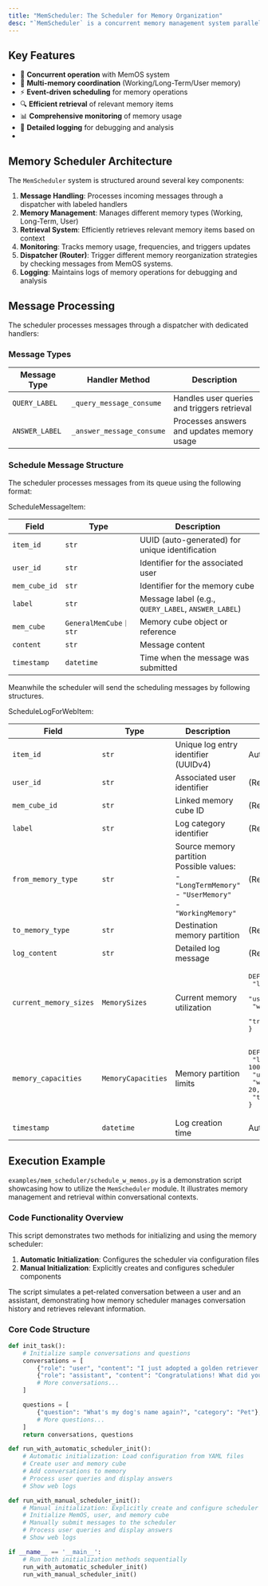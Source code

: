 ```yaml
---
title: "MemScheduler: The Scheduler for Memory Organization"
desc: "`MemScheduler` is a concurrent memory management system parallel running with the MemOS system, which coordinates memory operations between working memory, long-term memory, and activation memory in AI systems. It handles memory retrieval, updates, and compaction through event-driven scheduling. <br/> This system is particularly suited for conversational agents and reasoning systems requiring dynamic memory management."
---
```

## Key Features

- 🚀 **Concurrent operation** with MemOS system
- 🧠 **Multi-memory coordination** (Working/Long-Term/User memory)
- ⚡ **Event-driven scheduling** for memory operations
- 🔍 **Efficient retrieval** of relevant memory items
- 📊 **Comprehensive monitoring** of memory usage
- 📝 **Detailed logging** for debugging and analysis
- 
## Memory Scheduler Architecture

The `MemScheduler` system is structured around several key components:

1. **Message Handling**: Processes incoming messages through a dispatcher with labeled handlers
2. **Memory Management**: Manages different memory types (Working, Long-Term, User)
3. **Retrieval System**: Efficiently retrieves relevant memory items based on context
4. **Monitoring**: Tracks memory usage, frequencies, and triggers updates
5. **Dispatcher (Router)**: Trigger different memory reorganization strategies by checking messages from MemOS systems.
6. **Logging**: Maintains logs of memory operations for debugging and analysis

## Message Processing

The scheduler processes messages through a dispatcher with dedicated handlers:

### Message Types

| Message Type | Handler Method                  | Description                                |
|--------------|---------------------------------|--------------------------------------------|
| `QUERY_LABEL` | `_query_message_consume`       | Handles user queries and triggers retrieval |
| `ANSWER_LABEL`| `_answer_message_consume`      | Processes answers and updates memory usage |

### Schedule Message Structure 

The scheduler processes messages from its queue using the following format:

ScheduleMessageItem:

| Field         | Type                 | Description                                   |
|---------------|----------------------|-----------------------------------------------|
| `item_id`     | `str`                | UUID (auto-generated) for unique identification |
| `user_id`     | `str`                | Identifier for the associated user            |
| `mem_cube_id` | `str`                | Identifier for the memory cube                |
| `label`       | `str`                | Message label (e.g., `QUERY_LABEL`, `ANSWER_LABEL`) |
| `mem_cube`    | `GeneralMemCube｜str` | Memory cube object or reference               |
| `content`     | `str`                | Message content                               |
| `timestamp`   | `datetime`           | Time when the message was submitted           |


Meanwhile the scheduler will send the scheduling messages by following structures.

ScheduleLogForWebItem:

| Field                  | Type               | Description                                                                 | Default Value                          |
|------------------------|--------------------|-----------------------------------------------------------------------------|----------------------------------------|
| `item_id`              | `str`              | Unique log entry identifier (UUIDv4)                                        | Auto-generated (`uuid4()`)             |
| `user_id`              | `str`              | Associated user identifier                                                  | (Required)                             |
| `mem_cube_id`          | `str`              | Linked memory cube ID                                                       | (Required)                             |
| `label`                | `str`              | Log category identifier                                                     | (Required)                             |
| `from_memory_type`     | `str`              | Source memory partition<br>Possible values:<br>- `"LongTermMemory"`<br>- `"UserMemory"`<br>- `"WorkingMemory"` | (Required)                             |
| `to_memory_type`       | `str`              | Destination memory partition                                                | (Required)                             |
| `log_content`          | `str`              | Detailed log message                                                        | (Required)                             |
| `current_memory_sizes` | `MemorySizes`      | Current memory utilization                                                  | <pre>DEFAULT_MEMORY_SIZES = {<br>  "long_term_memory_size": -1,<br>  "user_memory_size": -1,<br>  "working_memory_size": -1,<br>  "transformed_act_memory_size": -1<br>}</pre> |
| `memory_capacities`    | `MemoryCapacities` | Memory partition limits                                                     | <pre>DEFAULT_MEMORY_CAPACITIES = {<br>  "long_term_memory_capacity": 10000,<br>  "user_memory_capacity": 10000,<br>  "working_memory_capacity": 20,<br>  "transformed_act_memory_capacity": -1<br>}</pre> |
| `timestamp`            | `datetime`         | Log creation time                                                           | Auto-set (`datetime.now`)              |

##  Execution Example

`examples/mem_scheduler/schedule_w_memos.py` is a demonstration script showcasing how to utilize the `MemScheduler` module. It illustrates memory management and retrieval within conversational contexts.

### Code Functionality Overview

This script demonstrates two methods for initializing and using the memory scheduler:

1. **Automatic Initialization**: Configures the scheduler via configuration files
2. **Manual Initialization**: Explicitly creates and configures scheduler components

The script simulates a pet-related conversation between a user and an assistant, demonstrating how memory scheduler manages conversation history and retrieves relevant information.

### Core Code Structure

```python
def init_task():
    # Initialize sample conversations and questions
    conversations = [
        {"role": "user", "content": "I just adopted a golden retriever puppy yesterday."},
        {"role": "assistant", "content": "Congratulations! What did you name your new puppy?"},
        # More conversations...
    ]

    questions = [
        {"question": "What's my dog's name again?", "category": "Pet"},
        # More questions...
    ]
    return conversations, questions

def run_with_automatic_scheduler_init():
    # Automatic initialization: Load configuration from YAML files
    # Create user and memory cube
    # Add conversations to memory
    # Process user queries and display answers
    # Show web logs

def run_with_manual_scheduler_init():
    # Manual initialization: Explicitly create and configure scheduler components
    # Initialize MemOS, user, and memory cube
    # Manually submit messages to the scheduler
    # Process user queries and display answers
    # Show web logs

if __name__ == '__main__':
    # Run both initialization methods sequentially
    run_with_automatic_scheduler_init()
    run_with_manual_scheduler_init()
```
